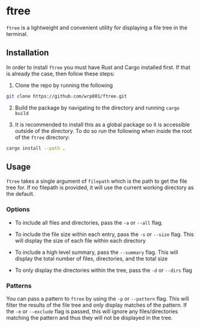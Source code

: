 # ftree 

`ftree` is a lightweight and convenient utility for displaying a file tree in the terminal. 


## Installation 

In order to install `ftree` you must have Rust and Cargo installed first. If that is already the case, then follow these steps:

1. Clone the repo by running the following 
```bash 
git clone https://github.com/wrp801/ftree.git
```

2. Build the package by navigating to the directory and running `cargo build`

3. It is recommended to install this as a global package so it is accessible outside of the directory. To do so run the following when inside the root of 
the `ftree` directory:
```bash 
cargo install --path .
```

## Usage 

`ftree` takes a single argument of `filepath` which is the path to get the file tree for.
If no filepath is provided, it will use the current working directory as the default. 

### Options 

- To include all files and directories, pass the `-a` or `--all` flag. 

- To include the file size within each entry, pass the `-s` or `--size` flag. This will display the size of each file within each directory

- To include a high level summary, pass the `--summary` flag. This will display the total number of files, directories, and the total size

- To only display the directories within the tree, pass the `-d` or `--dirs` flag


### Patterns 
You can pass a pattern to `ftree` by using the `-p` or `--pattern` flag. This will filter the results of the file tree and only display matches of the pattern. 
If the `-e` or `--exclude` flag is passed, this will ignore any files/directories matching the pattern and thus they will not be displayed in the tree.

